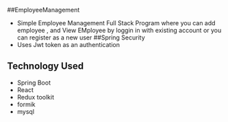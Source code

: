 ##EmployeeManagement
- Simple Employee Management Full Stack Program where you can add employee , and View EMployee by loggin in with existing account or you can register as a new user
##Spring Security
 - Uses Jwt token as an authentication 

## Technology Used

- Spring Boot
- React
- Redux toolkit
- formik
- mysql
